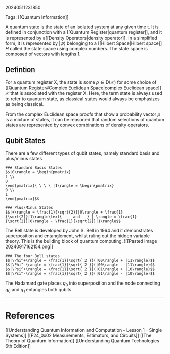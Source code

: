 20240511231850

Tags: [[Quantum Information]]

A quantum state is the state of an isolated system at any given time t. It is defined in conjunction with a [[Quantum Register|quantum register]], and it is represented by a[[Density Operators|density operator]]. In a simplified form, it is represented by $|ψ\rangle$ belonging to a [[Hilbert Space|Hilbert space]] $H$ called the state space using complex numbers. The state space is composed of vectors with lengths 1. 
## Defintion
For a quantum register X, the state is some $ρ \in \text{D}(\mathcal{X})$ for some choice of [[Quantum Register#Complex Euclidean Space|complex Euclidean space]] $\mathcal{X}$ that is associated with the register X. Here, the term state is always used to refer to quantum state, as classical states would always be emphasizes as being classical. 

From the complex Euclidean space proofs that show a probability vector $ρ$ is a mixture of states, it can be reasoned that random selections of quantum states are represented by convex combinations of density operators. 
## Qubit States
There are a few different types of qubit states, namely standard basis and plus/minus states
```ad-note
### Standard Basis States
$$|0\rangle = \begin{pmatrix}
1 \\
0
\end{pmatrix}\ \ \ \ |1\rangle = \begin{pmatrix}
0 \\
1
\end{pmatrix}$$
```

```ad-note
### Plus/Minus States
$$|+\rangle = \frac{1}{\sqrt{2}}|0\rangle + \frac{1}{\sqrt{2}}|1\rangle\text{     and   } |-\rangle = \frac{1}{\sqrt{2}}|0\rangle - \frac{1}{\sqrt{2}}|1\rangle$$
```

The Bell state is developed by John S. Bell in 1964 and it demonstrates superposition and entanglement, whilst ruling out the hidden variable theory. This is the building block of quantum computing.
![[Pasted image 20240917162154.png]]
```ad-note
### The four Bell states
$$|\Phi^+\rangle = \frac{1}{\sqrt{ 2 }}(|00\rangle + |11\rangle)$$
$$|\Phi^-\rangle = \frac{1}{\sqrt{ 2 }}(|00\rangle - |11\rangle)$$
$$|\Psi^+\rangle = \frac{1}{\sqrt{ 2 }}(|01\rangle + |10\rangle)$$
$$|\Psi^-\rangle = \frac{1}{\sqrt{ 2 }}(|01\rangle - |10\rangle)$$
```

The Hadamard gate places $q_0$ into superposition and the node connecting $q_0$ and $q_1$ entangles both qubits. 
___
# References
[[Understanding Quantum Information and Computation - Lesson 1 - Single Systems]]
[[F24_0x02 Measurements, Estimators, and Circuits]]
[[The Theory of Quantum Information]]
[[Understanding Quantum Technologies 6th Edition]]
